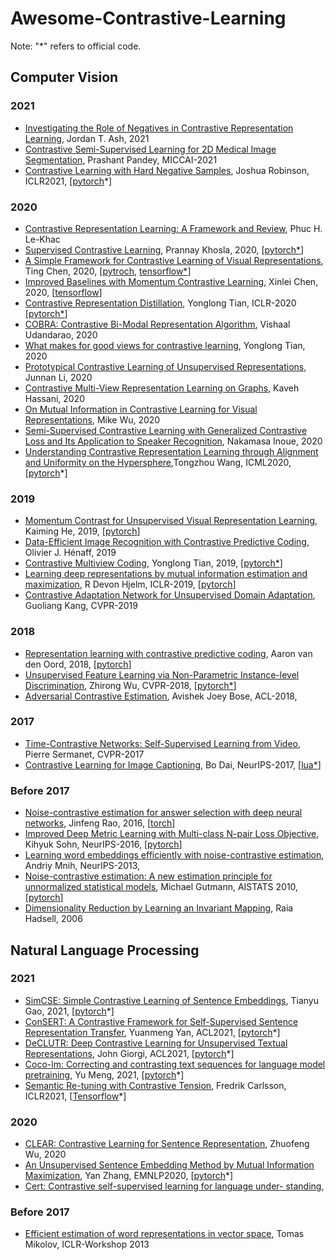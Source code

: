 # Awesome-Contrastive-Learning

Note: "*" refers to official code.

## Computer Vision
### 2021
* [Investigating the Role of Negatives in
Contrastive Representation Learning](https://arxiv.org/abs/2106.09943), Jordan T. Ash, 2021
* [Contrastive Semi-Supervised Learning for 2D Medical Image Segmentation](https://arxiv.org/abs/2106.06801), Prashant Pandey, MICCAI-2021
* [Contrastive Learning with Hard Negative Samples](https://arxiv.org/abs/2010.04592), Joshua Robinson, ICLR2021, [[pytorch](https://github.com/joshr17/HCL)*]

### 2020
* [Contrastive Representation Learning: A Framework and Review](https://arxiv.org/abs/2010.05113), Phuc H. Le-Khac
* [Supervised Contrastive Learning](https://arxiv.org/abs/2004.11362), Prannay Khosla, 2020, [[pytorch*](https://github.com/HobbitLong/SupContrast)]
* [A Simple Framework for Contrastive Learning of Visual Representations](https://arxiv.org/abs/2002.05709), Ting Chen, 2020, [[pytroch](https://github.com/sthalles/SimCLR), [tensorflow*](https://github.com/google-research/simclr)]
* [Improved Baselines with Momentum Contrastive Learning](https://arxiv.org/abs/2003.04297), Xinlei Chen, 2020, [[tensorflow](https://github.com/ppwwyyxx/moco.tensorflow)]
* [Contrastive Representation Distillation](https://arxiv.org/abs/1910.10699), Yonglong Tian, ICLR-2020 [[pytorch*](https://github.com/HobbitLong/RepDistiller)]
* [COBRA: Contrastive Bi-Modal Representation Algorithm](https://arxiv.org/ftp/arxiv/papers/2005/2005.03687.pdf), Vishaal Udandarao, 2020
* [What makes for good views for contrastive learning](https://arxiv.org/abs/2005.10243), Yonglong Tian, 2020
* [Prototypical Contrastive Learning of Unsupervised Representations](https://arxiv.org/pdf/2005.04966.pdf), Junnan Li, 2020
* [Contrastive Multi-View Representation Learning on Graphs](https://arxiv.org/abs/2006.05582), Kaveh Hassani, 2020
* [On Mutual Information in Contrastive Learning for Visual Representations](https://arxiv.org/abs/2005.13149), Mike Wu, 2020
* [Semi-Supervised Contrastive Learning with Generalized Contrastive Loss and Its Application to Speaker Recognition](https://arxiv.org/abs/2006.04326), Nakamasa Inoue, 2020
* [Understanding Contrastive Representation Learning through Alignment and Uniformity on the Hypersphere](https://arxiv.org/abs/2005.10242),Tongzhou Wang, ICML2020, [[pytorch](https://github.com/SsnL/align_uniform)*]

### 2019
* [Momentum Contrast for Unsupervised Visual Representation Learning](https://arxiv.org/abs/1911.05722), Kaiming He, 2019, [[pytorch](https://github.com/peisuke/MomentumContrast.pytorch)]
* [Data-Efficient Image Recognition with Contrastive Predictive Coding](https://arxiv.org/abs/1905.09272), Olivier J. Hénaff, 2019
* [Contrastive Multiview Coding](https://arxiv.org/abs/1906.05849), Yonglong Tian, 2019, [[pytorch*](https://github.com/HobbitLong/CMC/)]
* [Learning deep representations by mutual information estimation and maximization](https://arxiv.org/abs/1808.06670), R Devon Hjelm, ICLR-2019, [[pytorch](https://github.com/rdevon/DIM*)]
* [Contrastive Adaptation Network for Unsupervised Domain Adaptation](http://openaccess.thecvf.com/content_CVPR_2019/papers/Kang_Contrastive_Adaptation_Network_for_Unsupervised_Domain_Adaptation_CVPR_2019_paper.pdf), Guoliang Kang, CVPR-2019


### 2018
* [Representation learning with contrastive predictive coding](https://arxiv.org/abs/1807.03748), Aaron van den Oord, 2018, [[pytorch](https://github.com/jefflai108/Contrastive-Predictive-Coding-PyTorch)]
* [Unsupervised Feature Learning via Non-Parametric Instance-level Discrimination](https://arxiv.org/abs/1805.01978), Zhirong Wu, CVPR-2018, [[pytorch*](https://github.com/zhirongw/lemniscate.pytorch)]
* [Adversarial Contrastive Estimation](https://arxiv.org/abs/1805.03642), Avishek Joey Bose, ACL-2018,


### 2017
* [Time-Contrastive Networks: Self-Supervised Learning from Video](https://arxiv.org/abs/1704.06888), Pierre Sermanet, CVPR-2017
* [Contrastive Learning for Image Captioning](http://papers.nips.cc/paper/6691-contrastive-learning-for-image-captioning), Bo Dai, NeurIPS-2017, [[lua*](https://github.com/doubledaibo/clcaption_nips2017)]


### Before 2017
* [Noise-contrastive estimation for answer selection with deep neural networks](https://dl.acm.org/doi/abs/10.1145/2983323.2983872), Jinfeng Rao, 2016, [[torch](https://github.com/castorini/NCE-CNN-Torch)]
* [Improved Deep Metric Learning with Multi-class N-pair Loss Objective](https://papers.nips.cc/paper/6200-improved-deep-metric-learning-with-multi-class-n-pair-loss-objective), Kihyuk Sohn, NeurIPS-2016, [[pytorch](https://github.com/ChaofWang/Npair_loss_pytorch)]
* [Learning word embeddings efficiently with noise-contrastive estimation](http://papers.nips.cc/paper/5165-learning-word-embeddings), Andriy Mnih, NeurIPS-2013, 
* [Noise-contrastive estimation: A new estimation principle for unnormalized statistical models](http://proceedings.mlr.press/v9/gutmann10a/gutmann10a.pdf?source=post_page---------------------------), Michael Gutmann, AISTATS 2010, [[pytorch](https://github.com/demelin/Noise-Contrastive-Estimation-NCE-for-pyTorch)]
* [Dimensionality Reduction by Learning an Invariant Mapping](http://yann.lecun.com/exdb/publis/pdf/hadsell-chopra-lecun-06.pdf), Raia Hadsell, 2006

## Natural Language Processing
### 2021  
* [SimCSE: Simple Contrastive Learning of Sentence Embeddings](https://arxiv.org/abs/2104.08821), Tianyu Gao, 2021, [[pytorch](https://github.com/princeton-nlp/SimCSE)*]
* [ConSERT: A Contrastive Framework for Self-Supervised Sentence Representation Transfer](https://arxiv.org/abs/2105.11741), Yuanmeng Yan, ACL2021, [[pytorch](https://github.com/yym6472/ConSERT)*]
* [DeCLUTR: Deep Contrastive Learning for Unsupervised Textual Representations](https://arxiv.org/abs/2006.03659), John Giorgi, ACL2021, [[pytorch](https://github.com/JohnGiorgi/DeCLUTR)*]
* [Coco-lm: Correcting and contrasting text sequences
for language model pretraining](https://arxiv.org/abs/2102.08473), Yu Meng, 2021,  [[pytorch](https://github.com/lucidrains/coco-lm-pytorch)*]
* [Semantic Re-tuning with Contrastive Tension](https://openreview.net/forum?id=Ov_sMNau-PF), Fredrik Carlsson, ICLR2021, [[Tensorflow](https://github.com/FreddeFrallan/Contrastive-Tension)*]

### 2020
* [CLEAR: Contrastive Learning for Sentence Representation](https://arxiv.org/abs/2012.15466), Zhuofeng Wu, 2020
* [An Unsupervised Sentence Embedding Method by Mutual Information Maximization](https://www.aclweb.org/anthology/2020.emnlp-main.124.pdf), Yan Zhang, EMNLP2020, [[pytorch](https://github.com/yanzhangnlp/IS-BERT)*]
* [Cert: Contrastive self-supervised learning for language under- standing](), 

### Before 2017  

* [Efficient estimation of word representations in vector space](https://arxiv.org/abs/1301.3781), Tomas Mikolov, ICLR-Workshop 2013 
